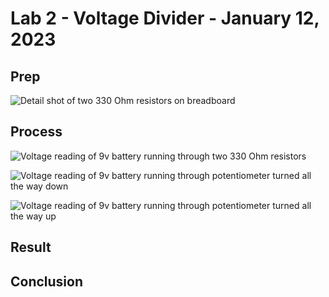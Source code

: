 # Lab 2 - Voltage Divider - January 12, 2023

## Prep

![Detail shot of two 330 Ohm resistors on breadboard](images/lab2Detail.png)

## Process

![Voltage reading of 9v battery running through two 330 Ohm resistors](images/lab2Divider.png)

![Voltage reading of 9v battery running through potentiometer turned all the way down](images/pmeter1.png)

![Voltage reading of 9v battery running through potentiometer turned all the way up](images/pmeter2.png)

## Result

## Conclusion

